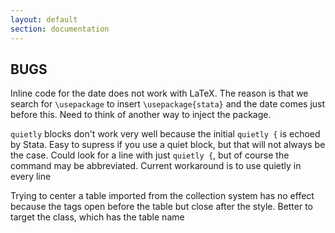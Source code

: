 ```yaml
---
layout: default
section: documentation
---
```


## BUGS

Inline code for the date does not work with LaTeX. The reason is that
we search for `\usepackage` to insert `\usepackage{stata}` and the
date comes just before this. Need to think of another way to inject
the package.

`quietly` blocks don't work very well because the initial `quietly {`
is echoed by Stata.  Easy to supress if you use a quiet block, but
that will not always be the case. Could look for a line with just 
`quietly {`, but of course the command may be abbreviated. Current
workaround is to use quietly in every line

Trying to center a table imported from the collection system has no
effect because the tags open before the table but close after the
style. Better to target the class, which has the table name